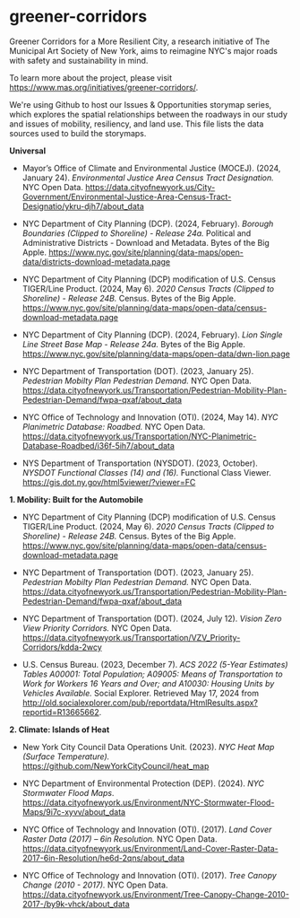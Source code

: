 # greener-corridors
Greener Corridors for a More Resilient City, a research initiative of The Municipal Art Society of New York, aims to reimagine NYC's major roads with safety and sustainability in mind.

To learn more about the project, please visit https://www.mas.org/initiatives/greener-corridors/.

We're using Github to host our Issues & Opportunities storymap series, which explores the spatial relationships between the roadways in our study and issues of mobility, resiliency, and land use. This file lists the data sources used to build the storymaps.

**Universal**

* Mayor’s Office of Climate and Environmental Justice (MOCEJ). (2024, January 24). _Environmental Justice Area Census Tract Designation._ NYC Open Data. https://data.cityofnewyork.us/City-Government/Environmental-Justice-Area-Census-Tract-Designatio/ykru-djh7/about_data

* NYC Department of City Planning (DCP). (2024, February). _Borough Boundaries (Clipped to Shoreline) - Release 24a._ Political and Administrative Districts - Download and Metadata. Bytes of the Big Apple. https://www.nyc.gov/site/planning/data-maps/open-data/districts-download-metadata.page

* NYC Department of City Planning (DCP) modification of U.S. Census TIGER/Line Product. (2024, May 6). _2020 Census Tracts (Clipped to Shoreline) - Release 24B._ Census. Bytes of the Big Apple. https://www.nyc.gov/site/planning/data-maps/open-data/census-download-metadata.page

* NYC Department of City Planning (DCP). (2024, February). _Lion Single Line Street Base Map - Release 24a._ Bytes of the Big Apple. https://www.nyc.gov/site/planning/data-maps/open-data/dwn-lion.page

* NYC Department of Transportation (DOT). (2023, January 25). _Pedestrian Mobilty Plan Pedestrian Demand._ NYC Open Data. https://data.cityofnewyork.us/Transportation/Pedestrian-Mobility-Plan-Pedestrian-Demand/fwpa-qxaf/about_data

* NYC Office of Technology and Innovation (OTI). (2024, May 14). _NYC Planimetric Database: Roadbed._ NYC Open Data. https://data.cityofnewyork.us/Transportation/NYC-Planimetric-Database-Roadbed/i36f-5ih7/about_data

* NYS Department of Transportation (NYSDOT). (2023, October). _NYSDOT Functional Classes (14) and (16)._ Functional Class Viewer. https://gis.dot.ny.gov/html5viewer/?viewer=FC

**1. Mobility: Built for the Automobile**

* NYC Department of City Planning (DCP) modification of U.S. Census TIGER/Line Product. (2024, May 6). _2020 Census Tracts (Clipped to Shoreline) - Release 24B._ Census. Bytes of the Big Apple. https://www.nyc.gov/site/planning/data-maps/open-data/census-download-metadata.page

* NYC Department of Transportation (DOT). (2023, January 25). _Pedestrian Mobilty Plan Pedestrian Demand._ NYC Open Data. https://data.cityofnewyork.us/Transportation/Pedestrian-Mobility-Plan-Pedestrian-Demand/fwpa-qxaf/about_data

* NYC Department of Transportation (DOT). (2024, July 12). _Vision Zero View Priority Corridors._ NYC Open Data. https://data.cityofnewyork.us/Transportation/VZV_Priority-Corridors/kdda-2wcy
  
* U.S. Census Bureau. (2023, December 7). _ACS 2022 (5-Year Estimates) Tables A00001: Total Population; A09005: Means of Transportation to Work for Workers 16 Years and Over; and A10030: Housing Units by Vehicles Available._ Social Explorer. Retrieved May 17, 2024 from http://old.socialexplorer.com/pub/reportdata/HtmlResults.aspx?reportid=R13665662.

**2. Climate: Islands of Heat**

* New York City Council Data Operations Unit. (2023). _NYC Heat Map (Surface Temperature)._ https://github.com/NewYorkCityCouncil/heat_map

* NYC Department of Environmental Protection (DEP). (2024). _NYC Stormwater Flood Maps_. https://data.cityofnewyork.us/Environment/NYC-Stormwater-Flood-Maps/9i7c-xyvv/about_data

* NYC Office of Technology and Innovation (OTI). (2017). _Land Cover Raster Data (2017) – 6in Resolution._ NYC Open Data. https://data.cityofnewyork.us/Environment/Land-Cover-Raster-Data-2017-6in-Resolution/he6d-2qns/about_data

* NYC Office of Technology and Innovation (OTI). (2017). _Tree Canopy Change (2010 - 2017)._ NYC Open Data. https://data.cityofnewyork.us/Environment/Tree-Canopy-Change-2010-2017-/by9k-vhck/about_data